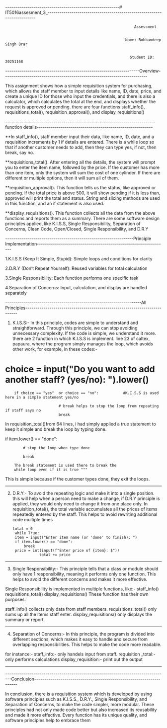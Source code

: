---------------------------------------------------------# IT5016assesment_3_------------------------------------------------------------------------


                                                              Assessment 


                                                          Name: Robbandeep Singh Brar


                                                            Student ID: 20251168

-------------------------------------------------------------------Overview------------------------------------------------------------------------


This assignment shows how a simple requisition system for purchasing, which allows the staff member to input details like name, ID, date, price, and create a unique ID for those who input the credentials, and there is  also a calculator, which calculates the total at the end, and displays whether the request is approved or pending. there are four functions staff_info(), requisitions_total(), requisition_approval(), and display_requisitions()


---------------------------------------------------------------------------function details----------------------------------------------------------


**In staff_info(), staff member input their data, like name, ID, date, and a requisition increments by 1 if details are entered. There is a while loop so that if another customer needs to add, then they can type yes, if not, then break, say no.


**requisitions_total().   After entering all the details, the system will prompt you to enter the item name, followed by the price. If the customer has more than one item, only the system will sum the cost of one cylinder. If there are different or multiple options, then it will sum all of them.


**requisition_approval(). This function tells us the status, like approved or pending. if the total price is above 500, it will show pending if it is less than, approved will print the total and status. String and slicing methods are used in this function, and an if statement is also used.


**display_requisitions(). This function collects all the data from the above functions and reports them as a summary.
There are some software design principles applied, like K.I.S.S, Single Responsibility, Separation of Concerns, Clean Code, Open/Closed, Single Responsibility, and D.R.Y


----------------------------------------------------------------Principle Implementation-----------------------------------------------------------------


1.K.I.S.S (Keep It Simple, Stupid): Simple loops and conditions for clarity

2.D.R.Y (Don’t Repeat Yourself): Reused variables for total calculation

3.Single Responsibility: Each function performs one specific task

4.Separation of Concerns: Input, calculation, and display are handled separately




--------------------------------------------------------------------All Principles--------------------------------------------------------------------------


1. K.I.S.S:- In this principle, codes are simple to understand and straightforward. Through this principle, we can stop avoiding unnecessary complexity. If the  code is simple, we understand it more.
   there are 2 function in which K.I.S.S is implement. line 23 of caltex, papaura, where the program simply manages  the loop, which avoids other work, for example,
   in these codes:-
  #  choice = input("Do you want to add another staff? (yes/no): ").lower()
  
        if choice == "yes"  or choice == "no":           #K.I.S.S is used here in a simple statement yes/no    
                            
                            # break helps to stop the loop from repeating if staff says no
                            break
   

In requisition_total()from 64  lines,  i had simply applied a true statement to keep it simple and break the loop by typing done.

 if item.lower() == "done":

            # stop the loop when type done

            break                
        
        The break statement is used there to break the 
        while loop even if it is true """
This is simple because if the customer types done, they exit the loops.

-----------------------------------------------------------------------------------------------------------------------------------------------------------------

2. D.R.Y:- To avoid the repeating logic and make it into a single position. this will help when a person need to make a change, if D.R.Y principle is applied, they would only need to change it from one place only.
In requisition_total(), the total variable accumulates all the prices of items repeatedly entered by the staff. This helps to avoid rewriting additional code multiple times



       total = 0                                                        
        while True:
        item = input("Enter item name (or 'done' to finish): ")   
        if item.lower() == "done":
            break                
        price = int(input(f"Enter price of {item}: $"))   
                   total += price


      
-----------------------------------------------------------------------------------------------------------------------------------------------------------------          
3. Single Responsibility:- This principle tells that a class or module should only have 1 responsibility, meaning it performs only one function. This helps to avoid the different concerns and makes it more effective. 

Single Responsibility is implemented in multiple functions, like:-
staff_info()
requisitions_total()
display_requisitions()
These function has their own purposes.

staff_info() collects only data from staff members.
requisitions_total() only sums up all the items staff enter.
display_requisitions() only displays the summary or report.

----------------------------------------------------------------------------------------------------------------------------------------------------------------

4. Separation of Concerns:- In this principle, the program is divided into different sections, which makes it easy to handle and secure from overlapping responsibilities. This helps to make the code more readable.

for instance:-
 staff_info:- only handels input from staff.
 requisition _total:- only performs calculations 
 display_requisition:- print out the output

 ---------------------------------------------------------------------------------------------------------------------------------------------------------------
---------------------------------------------------------------------------------Conclusion---------------------------------------------------------------------


In conclusion, there is a requisition system which is developed by using software principles such as K.I.S.S., D.R.Y., Single Responsibility, and Separation of Concerns, to make the code simpler, more modular. These principles had not only made code better but also increased its reusability and made it more effective.  Every function has its unique quality, and software principles help to embrace them



